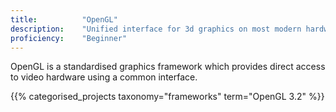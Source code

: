 ```yaml
---
title: 			"OpenGL"
description: 	"Unified interface for 3d graphics on most modern hardware."
proficiency:	"Beginner"
---
```


OpenGL is a standardised graphics framework which provides direct access to video hardware using a common interface.

{{% categorised_projects taxonomy="frameworks" term="OpenGL 3.2" %}}